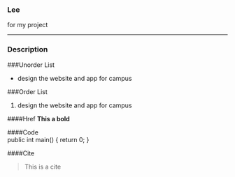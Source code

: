 ### Lee
for my project

***

### Description

###Unorder List
* design the website and app for campus

###Order List
1. design the website and app for campus


####Href
**This a bold**

####Code        
        public int main()
        {
          return 0;
        }


####Cite
> This is a cite

